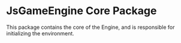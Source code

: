 # JsGameEngine Core Package

This package contains the core of the Engine, and is responsible for initializing the environment.
